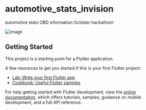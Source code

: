 # automotive_stats_invision

automotive stats OBD information
October hackathon!

![image](https://user-images.githubusercontent.com/42218324/200856733-cb9b2107-661d-4390-859f-f07eed53e477.png)

## Getting Started

This project is a starting point for a Flutter application.

A few resources to get you started if this is your first Flutter project:

- [Lab: Write your first Flutter app](https://docs.flutter.dev/get-started/codelab)
- [Cookbook: Useful Flutter samples](https://docs.flutter.dev/cookbook)

For help getting started with Flutter development, view the
[online documentation](https://docs.flutter.dev/), which offers tutorials,
samples, guidance on mobile development, and a full API reference.
